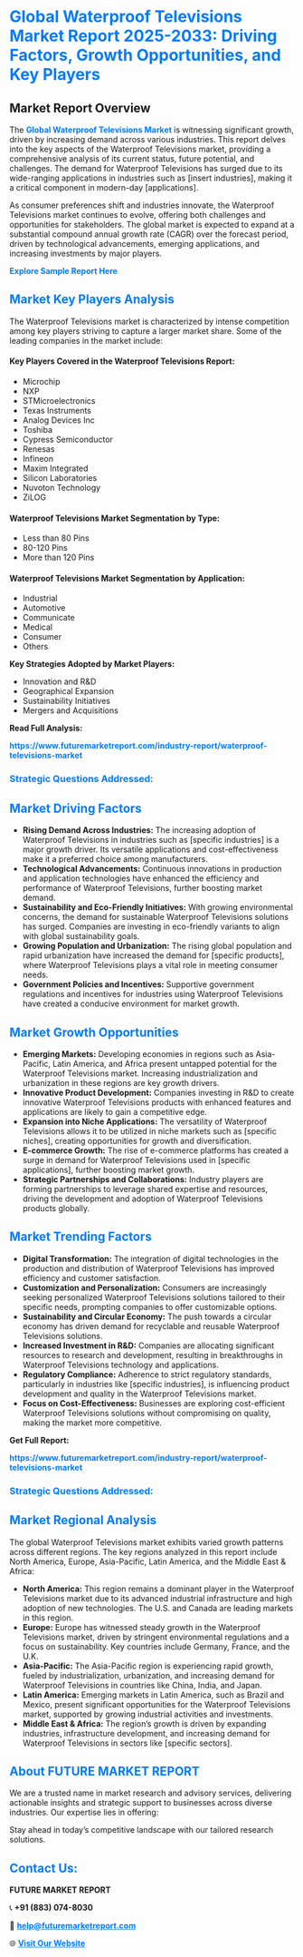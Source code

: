 <h1 style="color: #007BFF;">Global Waterproof Televisions Market Report 2025-2033: Driving Factors, Growth Opportunities, and Key Players</h1>

<section id="overview">
<h2>Market Report Overview</h2>
<p>The <a href="https://www.futuremarketreport.com/industry-report/waterproof-televisions-market" style="color: #007BFF; text-decoration: none;"><strong>Global Waterproof Televisions Market</strong></a> is witnessing significant growth, driven by increasing demand across various industries. This report delves into the key aspects of the Waterproof Televisions market, providing a comprehensive analysis of its current status, future potential, and challenges. The demand for Waterproof Televisions has surged due to its wide-ranging applications in industries such as [insert industries], making it a critical component in modern-day [applications].</p>
<p>As consumer preferences shift and industries innovate, the Waterproof Televisions market continues to evolve, offering both challenges and opportunities for stakeholders. The global market is expected to expand at a substantial compound annual growth rate (CAGR) over the forecast period, driven by technological advancements, emerging applications, and increasing investments by major players.</p>
</section>

<section id="overview">
<p><a href="https://www.futuremarketreport.com/request-sample/reportId=37861" style="color: #007BFF; text-decoration: none;"><strong>Explore Sample Report Here</strong></a></p>
</section>

<section id="key-players">
<h2 style="color: #007BFF;">Market Key Players Analysis</h2>
<p>The Waterproof Televisions market is characterized by intense competition among key players striving to capture a larger market share. Some of the leading companies in the market include:</p>
<h4>Key Players Covered in the Waterproof Televisions Report:</h4>
<ul><li>Microchip</li><li>NXP</li><li>STMicroelectronics</li><li>Texas Instruments</li><li>Analog Devices Inc</li><li>Toshiba</li><li>Cypress Semiconductor</li><li>Renesas</li><li>Infineon</li><li>Maxim Integrated</li><li>Silicon Laboratories</li><li>Nuvoton Technology</li><li>ZiLOG</li></ul>
<h4>Waterproof Televisions Market Segmentation by Type:</h4>
<ul><li>Less than 80 Pins</li><li>80-120 Pins</li><li>More than 120 Pins</li></ul>

<h4>Waterproof Televisions Market Segmentation by Application:</h4>
<ul><li>Industrial</li><li>Automotive</li><li>Communicate</li><li>Medical</li><li>Consumer</li><li>Others</li></ul>
<p><strong>Key Strategies Adopted by Market Players:</strong></p>
<ul>
<li>Innovation and R&D</li>
<li>Geographical Expansion</li>
<li>Sustainability Initiatives</li>
<li>Mergers and Acquisitions</li>
</ul>
</section>

<section>
<p><strong>Read Full Analysis: </strong></p><a href="https://www.futuremarketreport.com/industry-report/waterproof-televisions-market" style="color: #007BFF; text-decoration: none;"><strong>https://www.futuremarketreport.com/industry-report/waterproof-televisions-market</strong></a>
<h3 style="color: #007BFF;">Strategic Questions Addressed:</h3>
</section>

<section id="driving-factors">
<h2 style="color: #007BFF;">Market Driving Factors</h2>
<ul>
<li><strong>Rising Demand Across Industries:</strong> The increasing adoption of Waterproof Televisions in industries such as [specific industries] is a major growth driver. Its versatile applications and cost-effectiveness make it a preferred choice among manufacturers.</li>
<li><strong>Technological Advancements:</strong> Continuous innovations in production and application technologies have enhanced the efficiency and performance of Waterproof Televisions, further boosting market demand.</li>
<li><strong>Sustainability and Eco-Friendly Initiatives:</strong> With growing environmental concerns, the demand for sustainable Waterproof Televisions solutions has surged. Companies are investing in eco-friendly variants to align with global sustainability goals.</li>
<li><strong>Growing Population and Urbanization:</strong> The rising global population and rapid urbanization have increased the demand for [specific products], where Waterproof Televisions plays a vital role in meeting consumer needs.</li>
<li><strong>Government Policies and Incentives:</strong> Supportive government regulations and incentives for industries using Waterproof Televisions have created a conducive environment for market growth.</li>
</ul>
</section>

<section id="growth-opportunities">
<h2 style="color: #007BFF;">Market Growth Opportunities</h2>
<ul>
<li><strong>Emerging Markets:</strong> Developing economies in regions such as Asia-Pacific, Latin America, and Africa present untapped potential for the Waterproof Televisions market. Increasing industrialization and urbanization in these regions are key growth drivers.</li>
<li><strong>Innovative Product Development:</strong> Companies investing in R&D to create innovative Waterproof Televisions products with enhanced features and applications are likely to gain a competitive edge.</li>
<li><strong>Expansion into Niche Applications:</strong> The versatility of Waterproof Televisions allows it to be utilized in niche markets such as [specific niches], creating opportunities for growth and diversification.</li>
<li><strong>E-commerce Growth:</strong> The rise of e-commerce platforms has created a surge in demand for Waterproof Televisions used in [specific applications], further boosting market growth.</li>
<li><strong>Strategic Partnerships and Collaborations:</strong> Industry players are forming partnerships to leverage shared expertise and resources, driving the development and adoption of Waterproof Televisions products globally.</li>
</ul>
</section>

<section id="trending-factors">
<h2 style="color: #007BFF;">Market Trending Factors</h2>
<ul>
<li><strong>Digital Transformation:</strong> The integration of digital technologies in the production and distribution of Waterproof Televisions has improved efficiency and customer satisfaction.</li>
<li><strong>Customization and Personalization:</strong> Consumers are increasingly seeking personalized Waterproof Televisions solutions tailored to their specific needs, prompting companies to offer customizable options.</li>
<li><strong>Sustainability and Circular Economy:</strong> The push towards a circular economy has driven demand for recyclable and reusable Waterproof Televisions solutions.</li>
<li><strong>Increased Investment in R&D:</strong> Companies are allocating significant resources to research and development, resulting in breakthroughs in Waterproof Televisions technology and applications.</li>
<li><strong>Regulatory Compliance:</strong> Adherence to strict regulatory standards, particularly in industries like [specific industries], is influencing product development and quality in the Waterproof Televisions market.</li>
<li><strong>Focus on Cost-Effectiveness:</strong> Businesses are exploring cost-efficient Waterproof Televisions solutions without compromising on quality, making the market more competitive.</li>
</ul>
</section>

<section>
<p><strong>Get Full Report: </strong></p><a href="https://www.futuremarketreport.com/industry-report/waterproof-televisions-market" style="color: #007BFF; text-decoration: none;"><strong>https://www.futuremarketreport.com/industry-report/waterproof-televisions-market</strong></a>
<h3 style="color: #007BFF;">Strategic Questions Addressed:</h3>
</section>


<section id="regional-analysis">
<h2 style="color: #007BFF;">Market Regional Analysis</h2>
<p>The global Waterproof Televisions market exhibits varied growth patterns across different regions. The key regions analyzed in this report include North America, Europe, Asia-Pacific, Latin America, and the Middle East & Africa:</p>
<ul>
<li><strong>North America:</strong> This region remains a dominant player in the Waterproof Televisions market due to its advanced industrial infrastructure and high adoption of new technologies. The U.S. and Canada are leading markets in this region.</li>
<li><strong>Europe:</strong> Europe has witnessed steady growth in the Waterproof Televisions market, driven by stringent environmental regulations and a focus on sustainability. Key countries include Germany, France, and the U.K.</li>
<li><strong>Asia-Pacific:</strong> The Asia-Pacific region is experiencing rapid growth, fueled by industrialization, urbanization, and increasing demand for Waterproof Televisions in countries like China, India, and Japan.</li>
<li><strong>Latin America:</strong> Emerging markets in Latin America, such as Brazil and Mexico, present significant opportunities for the Waterproof Televisions market, supported by growing industrial activities and investments.</li>
<li><strong>Middle East & Africa:</strong> The region’s growth is driven by expanding industries, infrastructure development, and increasing demand for Waterproof Televisions in sectors like [specific sectors].</li>
</ul>
</section>

<footer>
<h2 style="color: #007BFF;">About FUTURE MARKET REPORT</h2>
<p>We are a trusted name in market research and advisory services, delivering actionable insights and strategic support to businesses across diverse industries. Our expertise lies in offering:</p>

<p>Stay ahead in today’s competitive landscape with our tailored research solutions.</p>

<h2 style="color: #007BFF;">Contact Us:</h2>
<p><strong>FUTURE MARKET REPORT</strong></p>
<p>📞 <strong>+91 (883) 074-8030</strong></p>
<p>📧 <strong><a href="mailto:help@futuremarketreport.com" style="color: #007BFF;">help@futuremarketreport.com</a></strong></p>
<p>🌐 <strong><a href="https://www.futuremarketreport.com/" style="color: #007BFF;">Visit Our Website</a></strong></p>
</footer>
